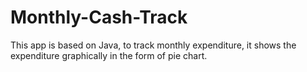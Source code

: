 # Monthly-Cash-Track
This app is based on Java, to track monthly expenditure, it shows the expenditure graphically in the form of pie chart.
